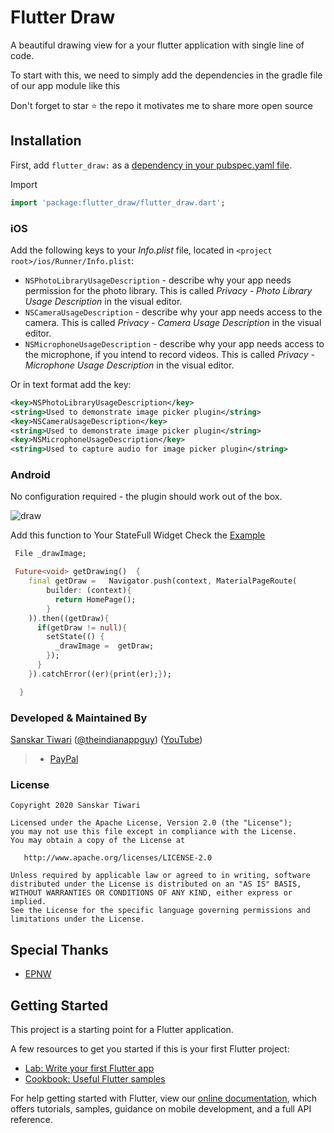 # Flutter Draw

A beautiful drawing view for a your flutter application with single line of code.

To start with this, we need to simply add the dependencies in the gradle file of our app module like this

Don't forget to star ⭐ the repo it motivates me to share more open source

## Installation

First, add `flutter_draw:` as a [dependency in your pubspec.yaml file](https://flutter.io/platform-plugins/).

Import

```dart
import 'package:flutter_draw/flutter_draw.dart';
```

### iOS

Add the following keys to your _Info.plist_ file, located in `<project root>/ios/Runner/Info.plist`:

* `NSPhotoLibraryUsageDescription` - describe why your app needs permission for the photo library. This is called _Privacy - Photo Library Usage Description_ in the visual editor.
* `NSCameraUsageDescription` - describe why your app needs access to the camera. This is called _Privacy - Camera Usage Description_ in the visual editor.
* `NSMicrophoneUsageDescription` - describe why your app needs access to the microphone, if you intend to record videos. This is called _Privacy - Microphone Usage Description_ in the visual editor.

Or in text format add the key:

``` xml
<key>NSPhotoLibraryUsageDescription</key>
<string>Used to demonstrate image picker plugin</string>
<key>NSCameraUsageDescription</key>
<string>Used to demonstrate image picker plugin</string>
<key>NSMicrophoneUsageDescription</key>
<string>Used to capture audio for image picker plugin</string>
```

### Android

No configuration required - the plugin should work out of the box.

![draw](https://user-images.githubusercontent.com/55942632/78506727-518b3280-7799-11ea-8a90-a19afc941b9e.gif)

Add this function to Your StateFull Widget Check the [Example]()

```dart
 File _drawImage;
```

```dart
 Future<void> getDrawing()  {
    final getDraw =   Navigator.push(context, MaterialPageRoute(
        builder: (context){
          return HomePage();
        }
    )).then((getDraw){
      if(getDraw != null){
        setState(() {
          _drawImage =  getDraw;
        });
      }
    }).catchError((er){print(er);});

  }
```

### Developed & Maintained By

[Sanskar Tiwari](https://www.linkedin.com/in/lamsanskar/) ([@theindianappguy](https://twitter.com/Theindianappguy)) ([YouTube](https://www.youtube.com/c/SanskarTiwari))

> 
>
> - [PayPal](https://paypal.me/iamsanskartiwari)

### License

    Copyright 2020 Sanskar Tiwari

    Licensed under the Apache License, Version 2.0 (the "License");
    you may not use this file except in compliance with the License.
    You may obtain a copy of the License at

       http://www.apache.org/licenses/LICENSE-2.0

    Unless required by applicable law or agreed to in writing, software
    distributed under the License is distributed on an "AS IS" BASIS,
    WITHOUT WARRANTIES OR CONDITIONS OF ANY KIND, either express or implied.
    See the License for the specific language governing permissions and
    limitations under the License.

## Special Thanks
- [EPNW](https://github.com/epnw/painter)

## Getting Started

This project is a starting point for a Flutter application.

A few resources to get you started if this is your first Flutter project:

- [Lab: Write your first Flutter app](https://flutter.dev/docs/get-started/codelab)
- [Cookbook: Useful Flutter samples](https://flutter.dev/docs/cookbook)

For help getting started with Flutter, view our
[online documentation](https://flutter.dev/docs), which offers tutorials,
samples, guidance on mobile development, and a full API reference.
